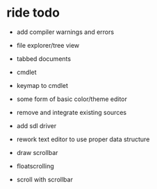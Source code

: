 # ride todo
* add compiler warnings and errors
* file explorer/tree view
* tabbed documents
* cmdlet
* keymap to cmdlet
* some form of basic color/theme editor

* remove and integrate existing sources

* add sdl driver
* rework text editor to use proper data structure

* draw scrollbar
* floatscrolling
* scroll with scrollbar
